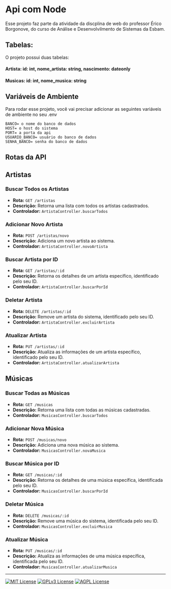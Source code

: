 
# Api com Node

Esse projeto faz parte da atividade da discplina de web do professor Érico Borgonove, do curso de Análise e Desenvolvilmento de Sistemas da Esbam.

## Tabelas:

O projeto possui duas tabelas:

#### Artista: id: int, nome_artista: string, nascimento: dateonly

#### Musicas: id: int, nome_musica: string
## Variáveis de Ambiente

Para rodar esse projeto, você vai precisar adicionar as seguintes variáveis de ambiente no seu .env

```
BANCO= o nome do banco de dados
HOST= o host do sistema
PORT= a porta da api
USUARIO_BANCO= usuário do banco de dados
SENHA_BANCO= senha do banco de dados
```


## Rotas da API

## Artistas

### Buscar Todos os Artistas
- **Rota:** `GET /artistas`
- **Descrição:** Retorna uma lista com todos os artistas cadastrados.
- **Controlador:** `ArtistaController.buscarTodos`

### Adicionar Novo Artista
- **Rota:** `POST /artistas/novo`
- **Descrição:** Adiciona um novo artista ao sistema.
- **Controlador:** `ArtistaController.novoArtista`

### Buscar Artista por ID
- **Rota:** `GET /artistas/:id`
- **Descrição:** Retorna os detalhes de um artista específico, identificado pelo seu ID.
- **Controlador:** `ArtistaController.buscarPorId`

### Deletar Artista
- **Rota:** `DELETE /artistas/:id`
- **Descrição:** Remove um artista do sistema, identificado pelo seu ID.
- **Controlador:** `ArtistaController.excluirArtista`

### Atualizar Artista
- **Rota:** `PUT /artistas/:id`
- **Descrição:** Atualiza as informações de um artista específico, identificado pelo seu ID.
- **Controlador:** `ArtistaController.atualizarArtista`

## Músicas

### Buscar Todas as Músicas
- **Rota:** `GET /musicas`
- **Descrição:** Retorna uma lista com todas as músicas cadastradas.
- **Controlador:** `MusicasController.buscarTodos`

### Adicionar Nova Música
- **Rota:** `POST /musicas/novo`
- **Descrição:** Adiciona uma nova música ao sistema.
- **Controlador:** `MusicasController.novaMusica`

### Buscar Música por ID
- **Rota:** `GET /musicas/:id`
- **Descrição:** Retorna os detalhes de uma música específica, identificada pelo seu ID.
- **Controlador:** `MusicasController.buscarPorId`

### Deletar Música
- **Rota:** `DELETE /musicas/:id`
- **Descrição:** Remove uma música do sistema, identificada pelo seu ID.
- **Controlador:** `MusicasController.excluirMusica`

### Atualizar Música
- **Rota:** `PUT /musicas/:id`
- **Descrição:** Atualiza as informações de uma música específica, identificada pelo seu ID.
- **Controlador:** `MusicasController.atualizarMusica`

---


[![MIT License](https://img.shields.io/badge/License-MIT-green.svg)](https://choosealicense.com/licenses/mit/)
[![GPLv3 License](https://img.shields.io/badge/License-GPL%20v3-yellow.svg)](https://opensource.org/licenses/)
[![AGPL License](https://img.shields.io/badge/license-AGPL-blue.svg)](http://www.gnu.org/licenses/agpl-3.0)

